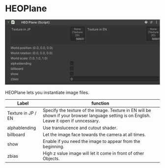 
# HEOPlane
![HEOPlane](img/HEOPlane.jpg)

HEOPlane lets you instantiate image files.

|  Label |  function  |
| ----   | ---- |
| Texture in JP / EN | Specify the texture of the image. Texture in EN will be shown if your browser language setting is on English. Leave it open if unncessary.  |
| alphablending | Use translucence and cutout shader. |
| billboard | Let the image face towards the camera at all times. |
| show | Enable if you need the image to appear from the beginning. |
| zbias | High z value image will let it come in front of other Objects. |